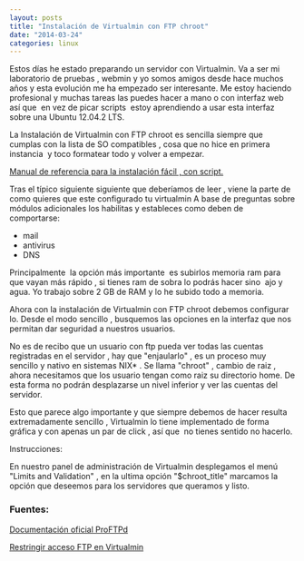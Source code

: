 ```yaml
---
layout: posts
title: "Instalación de Virtualmin con FTP chroot"
date: "2014-03-24"
categories: linux
---
```


Estos días he estado preparando un servidor con Virtualmin. Va a ser mi laboratorio de pruebas , webmin y yo somos amigos desde hace muchos años y esta evolución me ha empezado ser interesante. Me estoy haciendo profesional y muchas tareas las puedes hacer a mano o con interfaz web así que  en vez de picar scripts  estoy aprendiendo a usar esta interfaz sobre una Ubuntu 12.04.2 LTS.

La Instalación de Virtualmin con FTP chroot es sencilla siempre que cumplas con la lista de SO compatibles , cosa que no hice en primera instancia  y toco formatear todo y volver a empezar.

[Manual de referencia para la instalación fácil , con script.](https://www.virtualmin.com/documentation/installation/automated "Automated Virtualmin Installation")

Tras el típico siguiente siguiente que deberíamos de leer , viene la parte de como quieres que este configurado tu virtualmin A base de preguntas sobre módulos adicionales los habilitas y estableces como deben de comportarse:

- mail
- antivirus
- DNS

Principalmente  la opción más importante  es subirlos memoria ram para que vayan más rápido , si tienes ram de sobra lo podrás hacer sino  ajo y agua. Yo trabajo sobre 2 GB de RAM y lo he subido todo a memoria.

Ahora con la instalación de Virtualmin con FTP chroot debemos configurar lo. Desde el modo sencillo , busquemos las opciones en la interfaz que nos permitan dar seguridad a nuestros usuarios.

No es de recibo que un usuario con ftp pueda ver todas las cuentas registradas en el servidor , hay que "enjaularlo" , es un proceso muy sencillo y nativo en sistemas NIX\* . Se llama "chroot" , cambio de raiz ,  ahora necesitamos que los usuario tengan como raiz su directorio home. De esta forma no podrán desplazarse un nivel inferior y ver las cuentas del servidor.

Esto que parece algo importante y que siempre debemos de hacer resulta extremadamente sencillo , Virtualmin lo tiene implementado de forma gráfica y con apenas un par de click , así que  no tienes sentido no hacerlo.

Instrucciones:

En nuestro panel de administración de Virtualmin desplegamos el menú "Limits and Validation" , en la ultima opción "$chroot\_title" marcamos la opción que deseemos para los servidores que queramos y listo.

### Fuentes:

[Documentación oficial ProFTPd](https://www.proftpd.org/docs/howto/Chroot.html "Documentación oficial ProFTPd")

[Restringir acceso FTP en Virtualmin](https://fruteroloco.es/content/restringir-acceso-ftp-en-virtualmin "restringir-acceso-ftp-en-virtualmin")
